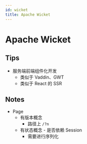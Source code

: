 ```yaml
---
id: wicket
title: Apache Wicket
---
```


# Apache Wicket
## Tips
* 服务端前端组件化开发
  * 类似于 Vaddin、GWT
  * 类似于 React 的 SSR


## Notes
* Page
  * 有版本概念
    * 路径上 `/?n`
  * 有状态概念 - 是否依赖 Session
    * 需要进行序列化
